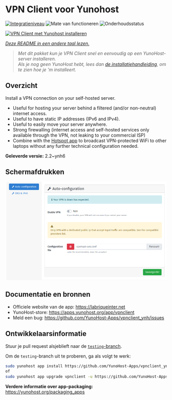 <!--
NB: Deze README is automatisch gegenereerd door <https://github.com/YunoHost/apps/tree/master/tools/readme_generator>
Hij mag NIET handmatig aangepast worden.
-->

# VPN Client voor Yunohost

[![Integratieniveau](https://dash.yunohost.org/integration/vpnclient.svg)](https://ci-apps.yunohost.org/ci/apps/vpnclient/) ![Mate van functioneren](https://ci-apps.yunohost.org/ci/badges/vpnclient.status.svg) ![Onderhoudsstatus](https://ci-apps.yunohost.org/ci/badges/vpnclient.maintain.svg)

[![VPN Client met Yunohost installeren](https://install-app.yunohost.org/install-with-yunohost.svg)](https://install-app.yunohost.org/?app=vpnclient)

*[Deze README in een andere taal lezen.](./ALL_README.md)*

> *Met dit pakket kun je VPN Client snel en eenvoudig op een YunoHost-server installeren.*  
> *Als je nog geen YunoHost hebt, lees dan [de installatiehandleiding](https://yunohost.org/install), om te zien hoe je 'm installeert.*

## Overzicht

Install a VPN connection on your self-hosted server.
* Useful for hosting your server behind a filtered (and/or non-neutral) internet access.
* Useful to have static IP addresses (IPv6 and IPv4).
* Useful to easily move your server anywhere.
* Strong firewalling (internet access and self-hosted services only available through the VPN, not leaking to your commercial ISP)
* Combine with the [Hotspot app](https://github.com/YunoHost-Apps/hotspot_ynh) to broadcast VPN-protected WiFi to other laptops without any further technical configuration needed.



**Geleverde versie:** 2.2~ynh6

## Schermafdrukken

![Schermafdrukken van VPN Client](./doc/screenshots/vpnclient.png)

## Documentatie en bronnen

- Officiele website van de app: <https://labriqueinter.net>
- YunoHost-store: <https://apps.yunohost.org/app/vpnclient>
- Meld een bug: <https://github.com/YunoHost-Apps/vpnclient_ynh/issues>

## Ontwikkelaarsinformatie

Stuur je pull request alsjeblieft naar de [`testing`-branch](https://github.com/YunoHost-Apps/vpnclient_ynh/tree/testing).

Om de `testing`-branch uit te proberen, ga als volgt te werk:

```bash
sudo yunohost app install https://github.com/YunoHost-Apps/vpnclient_ynh/tree/testing --debug
of
sudo yunohost app upgrade vpnclient -u https://github.com/YunoHost-Apps/vpnclient_ynh/tree/testing --debug
```

**Verdere informatie over app-packaging:** <https://yunohost.org/packaging_apps>
